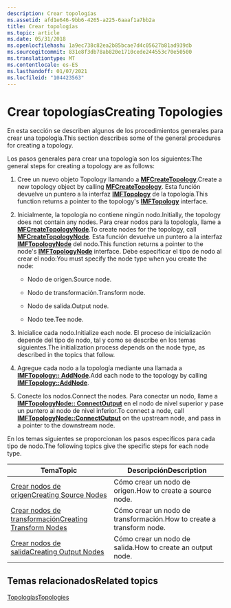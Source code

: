 ```yaml
---
description: Crear topologías
ms.assetid: afd1e646-9bb6-4265-a225-6aaaf1a7bb2a
title: Crear topologías
ms.topic: article
ms.date: 05/31/2018
ms.openlocfilehash: 1a9ec738c82ea2b85bcae7d4c05627b81ad939db
ms.sourcegitcommit: 831e8f3db78ab820e1710cede244553c70e50500
ms.translationtype: MT
ms.contentlocale: es-ES
ms.lasthandoff: 01/07/2021
ms.locfileid: "104423563"
---
```

# <a name="creating-topologies"></a><span data-ttu-id="ba8e7-103">Crear topologías</span><span class="sxs-lookup"><span data-stu-id="ba8e7-103">Creating Topologies</span></span>

<span data-ttu-id="ba8e7-104">En esta sección se describen algunos de los procedimientos generales para crear una topología.</span><span class="sxs-lookup"><span data-stu-id="ba8e7-104">This section describes some of the general procedures for creating a topology.</span></span>

<span data-ttu-id="ba8e7-105">Los pasos generales para crear una topología son los siguientes:</span><span class="sxs-lookup"><span data-stu-id="ba8e7-105">The general steps for creating a topology are as follows:</span></span>

1.  <span data-ttu-id="ba8e7-106">Cree un nuevo objeto Topology llamando a [**MFCreateTopology**](/windows/desktop/api/mfidl/nf-mfidl-mfcreatetopology).</span><span class="sxs-lookup"><span data-stu-id="ba8e7-106">Create a new topology object by calling [**MFCreateTopology**](/windows/desktop/api/mfidl/nf-mfidl-mfcreatetopology).</span></span> <span data-ttu-id="ba8e7-107">Esta función devuelve un puntero a la interfaz [**IMFTopology**](/windows/desktop/api/mfidl/nn-mfidl-imftopology) de la topología.</span><span class="sxs-lookup"><span data-stu-id="ba8e7-107">This function returns a pointer to the topology's [**IMFTopology**](/windows/desktop/api/mfidl/nn-mfidl-imftopology) interface.</span></span>

2.  <span data-ttu-id="ba8e7-108">Inicialmente, la topología no contiene ningún nodo.</span><span class="sxs-lookup"><span data-stu-id="ba8e7-108">Initially, the topology does not contain any nodes.</span></span> <span data-ttu-id="ba8e7-109">Para crear nodos para la topología, llame a [**MFCreateTopologyNode**](/windows/desktop/api/mfidl/nf-mfidl-mfcreatetopologynode).</span><span class="sxs-lookup"><span data-stu-id="ba8e7-109">To create nodes for the topology, call [**MFCreateTopologyNode**](/windows/desktop/api/mfidl/nf-mfidl-mfcreatetopologynode).</span></span> <span data-ttu-id="ba8e7-110">Esta función devuelve un puntero a la interfaz [**IMFTopologyNode**](/windows/desktop/api/mfidl/nn-mfidl-imftopologynode) del nodo.</span><span class="sxs-lookup"><span data-stu-id="ba8e7-110">This function returns a pointer to the node's [**IMFTopologyNode**](/windows/desktop/api/mfidl/nn-mfidl-imftopologynode) interface.</span></span> <span data-ttu-id="ba8e7-111">Debe especificar el tipo de nodo al crear el nodo:</span><span class="sxs-lookup"><span data-stu-id="ba8e7-111">You must specify the node type when you create the node:</span></span>

    -   <span data-ttu-id="ba8e7-112">Nodo de origen.</span><span class="sxs-lookup"><span data-stu-id="ba8e7-112">Source node.</span></span>

    -   <span data-ttu-id="ba8e7-113">Nodo de transformación.</span><span class="sxs-lookup"><span data-stu-id="ba8e7-113">Transform node.</span></span>

    -   <span data-ttu-id="ba8e7-114">Nodo de salida.</span><span class="sxs-lookup"><span data-stu-id="ba8e7-114">Output node.</span></span>

    -   <span data-ttu-id="ba8e7-115">Nodo tee.</span><span class="sxs-lookup"><span data-stu-id="ba8e7-115">Tee node.</span></span>

3.  <span data-ttu-id="ba8e7-116">Inicialice cada nodo.</span><span class="sxs-lookup"><span data-stu-id="ba8e7-116">Initialize each node.</span></span> <span data-ttu-id="ba8e7-117">El proceso de inicialización depende del tipo de nodo, tal y como se describe en los temas siguientes.</span><span class="sxs-lookup"><span data-stu-id="ba8e7-117">The initialization process depends on the node type, as described in the topics that follow.</span></span>

4.  <span data-ttu-id="ba8e7-118">Agregue cada nodo a la topología mediante una llamada a [**IMFTopology:: AddNode**](/windows/desktop/api/mfidl/nf-mfidl-imftopology-addnode).</span><span class="sxs-lookup"><span data-stu-id="ba8e7-118">Add each node to the topology by calling [**IMFTopology::AddNode**](/windows/desktop/api/mfidl/nf-mfidl-imftopology-addnode).</span></span>

5.  <span data-ttu-id="ba8e7-119">Conecte los nodos.</span><span class="sxs-lookup"><span data-stu-id="ba8e7-119">Connect the nodes.</span></span> <span data-ttu-id="ba8e7-120">Para conectar un nodo, llame a [**IMFTopologyNode:: ConnectOutput**](/windows/desktop/api/mfidl/nf-mfidl-imftopologynode-connectoutput) en el nodo de nivel superior y pase un puntero al nodo de nivel inferior.</span><span class="sxs-lookup"><span data-stu-id="ba8e7-120">To connect a node, call [**IMFTopologyNode::ConnectOutput**](/windows/desktop/api/mfidl/nf-mfidl-imftopologynode-connectoutput) on the upstream node, and pass in a pointer to the downstream node.</span></span>

<span data-ttu-id="ba8e7-121">En los temas siguientes se proporcionan los pasos específicos para cada tipo de nodo.</span><span class="sxs-lookup"><span data-stu-id="ba8e7-121">The following topics give the specific steps for each node type.</span></span>



| <span data-ttu-id="ba8e7-122">Tema</span><span class="sxs-lookup"><span data-stu-id="ba8e7-122">Topic</span></span>                                                    | <span data-ttu-id="ba8e7-123">Descripción</span><span class="sxs-lookup"><span data-stu-id="ba8e7-123">Description</span></span>                     |
|----------------------------------------------------------|---------------------------------|
| [<span data-ttu-id="ba8e7-124">Crear nodos de origen</span><span class="sxs-lookup"><span data-stu-id="ba8e7-124">Creating Source Nodes</span></span>](creating-source-nodes.md)       | <span data-ttu-id="ba8e7-125">Cómo crear un nodo de origen.</span><span class="sxs-lookup"><span data-stu-id="ba8e7-125">How to create a source node.</span></span>    |
| [<span data-ttu-id="ba8e7-126">Crear nodos de transformación</span><span class="sxs-lookup"><span data-stu-id="ba8e7-126">Creating Transform Nodes</span></span>](creating-transform-nodes.md) | <span data-ttu-id="ba8e7-127">Cómo crear un nodo de transformación.</span><span class="sxs-lookup"><span data-stu-id="ba8e7-127">How to create a transform node.</span></span> |
| [<span data-ttu-id="ba8e7-128">Crear nodos de salida</span><span class="sxs-lookup"><span data-stu-id="ba8e7-128">Creating Output Nodes</span></span>](creating-output-nodes.md)       | <span data-ttu-id="ba8e7-129">Cómo crear un nodo de salida.</span><span class="sxs-lookup"><span data-stu-id="ba8e7-129">How to create an output node.</span></span>   |



 

## <a name="related-topics"></a><span data-ttu-id="ba8e7-130">Temas relacionados</span><span class="sxs-lookup"><span data-stu-id="ba8e7-130">Related topics</span></span>

<dl> <dt>

[<span data-ttu-id="ba8e7-131">Topologías</span><span class="sxs-lookup"><span data-stu-id="ba8e7-131">Topologies</span></span>](topologies.md)
</dt> </dl>

 

 




